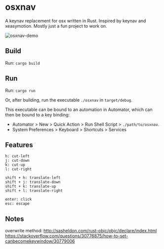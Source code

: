 # osxnav
A keynav replacement for osx written in Rust. Inspired by keynav and xeasymotion. Mostly just a fun project to work on.

![osxnav-demo](https://github.com/user-attachments/assets/f82d19fc-c77c-4b14-978a-174ff175718e)


## Build
Run:
`cargo build`


## Run
Run:
`cargo run`

Or, after building, run the executable `./osxnav` in `target/debug`.

This executable can be bound to an automation in Automator, which can then be bound to a key binding: 
- Automator > New > Quick Action > Run Shell Script > `./path/to/osxnav`.
- System Preferences > Keyboard > Shortcuts > Services

## Features
```
h: cut-left
j: cut-down
k: cut-up
l: cut-right

shift + h: translate-left
shift + j: translate-down
shift + k: translate-up
shift + l: translate-right

enter: click
esc: escape
```

## Notes
overwrite method:
http://sasheldon.com/rust-objc/objc/declare/index.html
https://stackoverflow.com/questions/30776875/how-to-set-canbecomekeywindow/30779006
